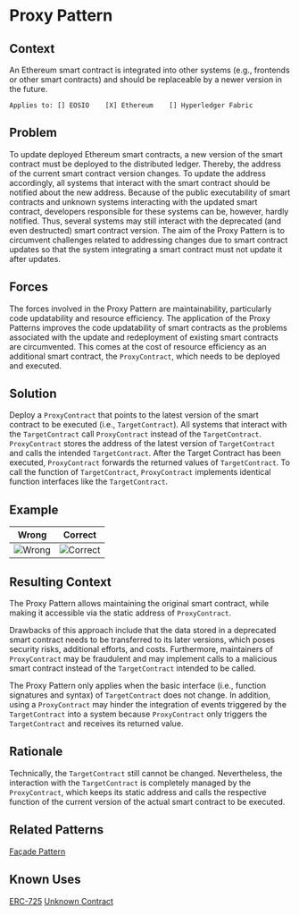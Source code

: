 # Proxy Pattern
## Context
An Ethereum smart contract is integrated into other systems (e.g., frontends or other smart contracts) and should be replaceable by a newer version in the future.

``Applies to: [] EOSIO    [X] Ethereum    [] Hyperledger Fabric``

## Problem
To update deployed Ethereum smart contracts, a new version of the smart contract must be deployed to the distributed ledger. Thereby, the address of the current smart contract version changes. To update the address accordingly, all systems that interact with the smart contract should be notified about the new address. Because of the public executability of smart contracts and unknown systems interacting with the updated smart contract, developers responsible for these systems can be, however, hardly notified. Thus, several systems may still interact with the deprecated (and even destructed) smart contract version. The aim of the Proxy Pattern is to circumvent challenges related to addressing changes due to smart contract updates so that the system integrating a smart contract must not update it after updates.

## Forces
The forces involved in the Proxy Pattern are maintainability, particularly code updatability and resource efficiency. The application of the Proxy Patterns improves the code updatability of smart contracts as the problems associated with the update and redeployment of existing smart contracts are circumvented. This comes at the cost of resource efficiency as an additional smart contract, the `ProxyContract`, which needs to be deployed and executed.

## Solution
Deploy a `ProxyContract` that points to the latest version of the smart contract to be executed (i.e., `TargetContract`). All systems that interact with the `TargetContract` call `ProxyContract` instead of the `TargetContract`. `ProxyContract` stores the address of the latest version of `TargetContract` and calls the intended `TargetContract`. After the Target Contract has been executed, `ProxyContract` forwards the returned values of `TargetContract`. To call the function of `TargetContract`, `ProxyContract` implements identical function interfaces like the `TargetContract`.

## Example

Wrong | Correct
------------- | -------------
![Wrong](Proxy%20Pattern%20-%20No%20Proxy.png)  | ![Correct](Proxy%20Pattern%20-%20Proxy.png)

## Resulting Context
The Proxy Pattern allows maintaining the original smart contract, while making it accessible via the static address of `ProxyContract`.

Drawbacks of this approach include that the data stored in a deprecated smart contract needs to be transferred to its later versions, which poses security risks, additional efforts, and costs. Furthermore, maintainers of `ProxyContract` may be fraudulent and may implement calls to a malicious smart contract instead of the `TargetContract` intended to be called.

The Proxy Pattern only applies when the basic interface (i.e., function signatures and syntax) of `TargetContract` does not change. In addition, using a `ProxyContract` may hinder the integration of events triggered by the `TargetContract` into a system because `ProxyContract` only triggers the `TargetContract` and receives its returned value.

## Rationale
Technically, the `TargetContract` still cannot be changed. Nevertheless, the interaction with the `TargetContract` is completely managed by the `ProxyContract`, which keeps its static address and calls the respective function of the current version of the actual smart contract to be executed.

## Related Patterns
[Façade Pattern](/Architectural%20Patterns/Façade%20Pattern/README.md#context)

## Known Uses
[ERC-725](https://github.com/ethereum/EIPs/issues/725)
[Unknown Contract](https://etherscan.io/bytecode-decompiler?a=0x09cabec1ead1c0ba254b09efb3ee13841712be14)
